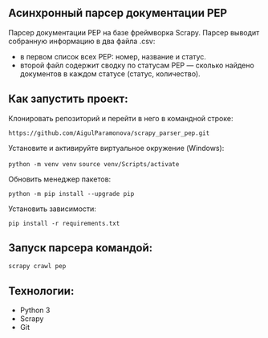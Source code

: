 ## Асинхронный парсер документации PEP

Парсер документации PEP на базе фреймворка Scrapy. Парсер выводит собранную информацию в два файла .csv:
- в первом список всех PEP: номер, название и статус.
- второй файл содержит сводку по статусам PEP — сколько найдено документов в каждом статусе (статус, количество).


## Как запустить проект:
Клонировать репозиторий и перейти в него в командной строке:

`https://github.com/AigulParamonova/scrapy_parser_pep.git`

Установите и активируйте виртуальное окружение (Windows):

`python -m venv venv`
`source venv/Scripts/activate`

Обновить менеджер пакетов:

`python -m pip install --upgrade pip`

Установить зависимости:

`pip install -r requirements.txt`


## Запуск парсера командой:

`scrapy crawl pep`


## Технологии:
- Python 3
- Scrapy
- Git